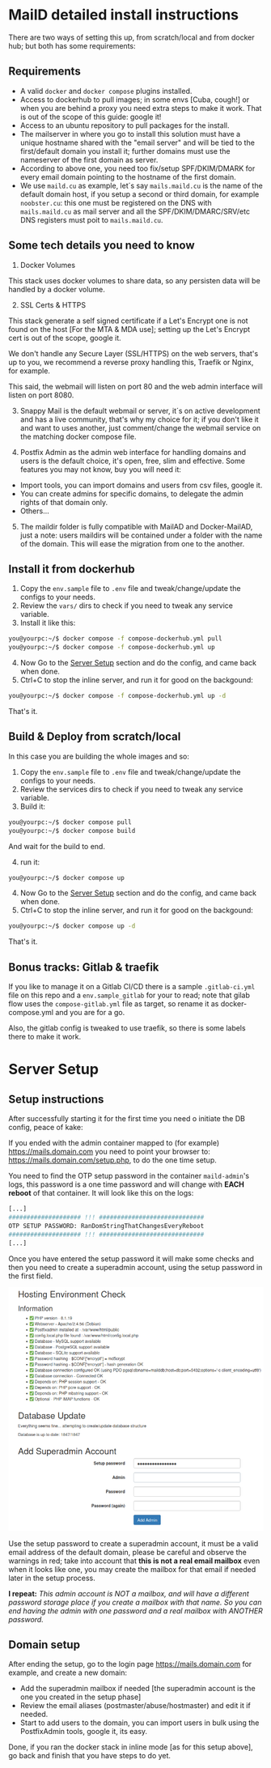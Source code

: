 # MailD detailed install instructions

There are two ways of setting this up, from scratch/local and from docker hub; but both has some requirements:

## Requirements

- A valid `docker` and `docker compose` plugins installed.
- Access to dockerhub to pull images; in some envs [Cuba, cough!] or when you are behind a proxy you need extra steps to make it work. That is out of the scope of this guide: google it!
- Access to an ubuntu repository to pull packages for the install.
- The mailserver in where you go to install this solution must have a unique hostname shared with the "email server" and will be tied to the first/default domain you install it; further domains must use the nameserver of the first domain as server.
- According to above one, you need too fix/setup SPF/DKIM/DMARK for every email domain pointing to the hostname of the first domain.
- We use `maild.cu` as example, let´s say `mails.maild.cu` is the name of the default domain host, if you setup a second or third domain, for example `noobster.cu`: this one must be registered on the DNS with `mails.maild.cu` as mail server and all the SPF/DKIM/DMARC/SRV/etc DNS registers must poit to `mails.maild.cu`.

## Some tech details you need to know

1. Docker Volumes

This stack uses docker volumes to share data, so any persisten data will be handled by a docker volume.

2. SSL Certs & HTTPS

This stack generate a self signed certificate if a Let's Encrypt one is not found on the host [For the MTA & MDA use]; setting up the Let's Encrypt cert is out of the scope, google it.

We don't handle any Secure Layer (SSL/HTTPS) on the web servers, that's up to you, we recommend a reverse proxy handling this, Traefik or Nginx, for example.

This said, the webmail will listen on port 80 and the web admin interface will listen on port 8080.

3. Snappy Mail is the default webmail or server, it´s on active development and has a live community, that's why my choice for it; if you don't like it and want to uses another, just comment/change the webmail service on the matching docker compose file.

4. Postfix Admin as the admin web interface for handling domains and users is the default choice, it's open, free, slim and effective. Some features you may not know, buy you will need it:

- Import tools, you can import domains and users from csv files, google it.
- You can create admins for specific domains, to delegate the admin rights of that domain only.
- Others...

5. The maildir folder is fully compatible with MailAD and Docker-MailAD, just a note: users maildirs will be contained  under a folder with the name of the domain. This will ease the migration from one to the another.

## Install it from dockerhub

1. Copy the `env.sample` file to `.env` file and tweak/change/update the configs to your needs.
2. Review the `vars/` dirs to check if you need to tweak any service variable.
3. Install it like this:

```sh
you@yourpc:~/$ docker compose -f compose-dockerhub.yml pull
you@yourpc:~/$ docker compose -f compose-dockerhub.yml up
```

4. Now Go to the [Server Setup](#server-setup) section and do the config, and came back when done.
5. Ctrl+C to stop the inline server, and run it for good on the backgound:

```sh
you@yourpc:~/$ docker compose -f compose-dockerhub.yml up -d
```

That's it.

## Build & Deploy from scratch/local

In this case you are building the whole images and so:

1. Copy the `env.sample` file to `.env` file and tweak/change/update the configs to your needs.
2. Review the services dirs to check if you need to tweak any service variable.
3. Build it:

```sh
you@yourpc:~/$ docker compose pull
you@yourpc:~/$ docker compose build
```

And wait for the build to end.

4. run it:

```sh
you@yourpc:~/$ docker compose up
```

4. Now Go to the [Server Setup](#server-setup) section and do the config, and came back when done.
5. Ctrl+C to stop the inline server, and run it for good on the backgound:

```sh
you@yourpc:~/$ docker compose up -d
```

That's it.

## Bonus tracks: Gitlab & traefik

If you like to manage it on a Gitlab CI/CD there is a sample `.gitlab-ci.yml` file on this repo and a `env.sample_gitlab` for your to read; note that gilab flow uses the `compose-gitlab.yml` file as target, so rename it as docker-compose.yml and you are for a go.

Also, the gitlab config is tweaked to use traefik, so there is some labels there to make it work.

# Server Setup

## Setup instructions

After successfully starting it for the first time you need o initiate the DB config, peace of kake:

If you ended with the admin container mapped to (for example) https://mails.domain.com you need to point your browser to: https://mails.domain.com/setup.php, to do the one time setup.

You need to find the OTP setup password in the container `maild-admin`'s logs, this password is a one time password and will change with **EACH reboot** of that container. It will look like this on the logs:

```sh
[...]
#################### !!! #############################
OTP SETUP PASSWORD: RanDomStringThatChangesEveryReboot
#################### !!! #############################
[...]
```

Once you have entered the setup password it will make some checks and then you need to create a superadmin account, using the setup password in the first field.

![Setup_first](./imgs/setup_first_screen.png)

Use the setup password to create a superadmin account, it must be a valid email address of the default domain, please be careful and observe the warnings in red; take into account that **this is not a real email mailbox** even when it looks like one, you may create the mailbox for that email if needed later in the setup process.

**I repeat:** *This admin account is NOT a mailbox, and will have a different password storage place if you create a mailbox with that name. So you can end having the admin with one password and a real mailbox with ANOTHER password.*

## Domain setup

After ending the setup, go to the login page https://mails.domain.com for example, and create a new domain:

- Add the superadmin mailbox if needed [the superadmin account is the one you created in the setup phase]
- Review the email aliases (postmaster/abuse/hostmaster) and edit it if needed.
- Start to add users to the domain, you can import users in bulk using the PostfixAdmin tools, google it, its easy.

Done, if you ran the docker stack in inline mode [as for this setup above], go back and finish that you have steps to do yet.
